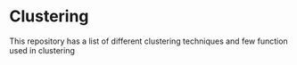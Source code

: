 # Clustering
This repository has a list of different clustering techniques and few function used in clustering 
